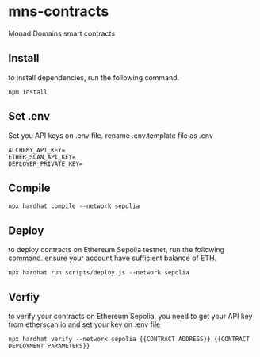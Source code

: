 # mns-contracts
Monad Domains smart contracts

## Install
to install dependencies, run the following command.
```shell
npm install 
```

## Set .env 
Set you API keys on .env file. rename .env.template file as .env
```shell
ALCHEMY_API_KEY=
ETHER_SCAN_API_KEY=
DEPLOYER_PRIVATE_KEY=
```

## Compile
```shell
npx hardhat compile --network sepolia
```

## Deploy
to deploy contracts on Ethereum Sepolia testnet, run the following command. ensure your account have sufficient balance of ETH. 
```shell
npx hardhat run scripts/deploy.js --network sepolia
```

## Verfiy
to verify your contracts on Ethereum Sepolia, you need to get your API key from etherscan.io and set your key on .env file 

```shell
npx hardhat verify --network sepolia {{CONTRACT ADDRESS}} {{CONTRACT DEPLOYMENT PARAMETERS}}
```